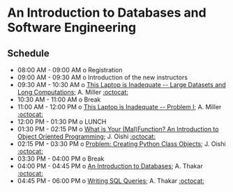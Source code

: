 # An Introduction to Databases and Software Engineering

## Schedule

 * 08:00 AM - 09:00 AM  o  Registration
 * 09:00 AM - 09:30 AM  o  Introduction of the new instructors
 * 09:30 AM - 10:30 AM  o  [This Laptop is Inadequate -- Large Datasets and Long Computations](); A. Miller [:octocat:](https://github.com/adamamiller)
 * 10:30 AM - 11:00 AM  o  Break
 * 11:00 AM - 12:00 PM  o  [This Laptop is Inadequate -- Problem I](); A. Miller [:octocat:](https://github.com/adamamiller)
 * 12:00 PM - 01:30 PM  o  LUNCH
 * 01:30 PM - 02:15 PM  o  [What is Your (Mal)Function? An Introduction to Object Oriented Programming](); J. Oishi [:octocat:](https://github.com/jsoishi)
 * 02:15 PM - 03:30 PM  o  [Problem: Creating Python Class Objects](); J. Oishi [:octocat:](https://github.com/jsoishi)
 * 03:30 PM - 04:00 PM  o  Break
 * 04:00 PM - 04:45 PM  o  [An Introduction to Databases](); A. Thakar [:octocat:](https://github.com/thakar)
 * 04:45 PM - 06:00 PM  o  [Writing SQL Queries](); A. Thakar [:octocat:](https://github.com/thakar)